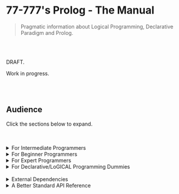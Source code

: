 # 77-777's Prolog - The Manual

> Pragmatic information about Logical Programming, Declarative Paradigm and Prolog.

<br>
<br>

DRAFT.

Work in progress.

<br>
<br>

## Audience

Click the sections below to expand.

<br>
<br>

<details>
  <summary> For Intermediate Programmers </summary>

---

### Spawning a project & building

* Ecosystem & Environment
  * ? - primary build and project manager
  * ? - package manager
  * todo.
  * ? - the compiler. 

Please use your respective *nix package manager.

`sudo apt-get install prolog`


<br>
<br>
<br>

### Console Arguments & Printing

```prolog
  
```

### File IO

```prolog
  
```

### Directory & File Operations

```prolog
  
```

### Data Type Conversion

```prolog
  
```

### String Handling

```prolog
  
```

### Threading & Process Handling

```prolog
  
```

### Sockets

```prolog
  
```

### GUI

```prolog
  
```

### Web Requests

```prolog
  
```

### Web Framework

```prolog

```

### Web Automation

```prolog

```

### Data Structures

```prolog

```

### Logging
```prolog

```

### Config Storage

### Regex & Levenshtein

### Cryptography

### Parsing HTML/JSON/XML

### Error Handling & Exceptions

### Timers, Events, Promises



### Database Access / ORM

### Graphics

### Keywords in Prolog

```prolog

```

### Symbols in Prolog

* State Symbols

```prolog

```

* Structure Symbols

``prolog
   
```

* Operator Symbols

``prolog

```

<br>
<br>

</details>

<details>
  <summary> For Beginner Programmers </summary>

---

### Types & Records

```prolog

```

### Modules

```prolog

```

### Functions

```prolog
  
```

### Polymorphism

```prolog

```

### Variables

```prolog

```

### If Statements

```prolog

```

### Looping & Control Flow

```prolog
  
```

### Recursion & List Manipulation/Patterns

```prolog
  
```

### Interfaces (Typeclasses)

```prolog

```

### Generics & Constructor Parametrization

```prolog

```

<br>
<br>

</details>

<details>
  <summary> For Expert Programmers </summary>

---

### FFI

The foreign function interface for interoping with native code and the os.

### DLLs / Shared Libraries

Accessing functions directly from shared libraries.

### Compiler/Interpreter Tweaks

Optimization, compiling or interpreting, linking, bytecode generation, garbage collection, etc.

### Project Layout & Code Structure

1 module file can contain multiple nested submodules. 
Scaffolding/ers.

### Architecture

Patterns. Functors and Monads.

### Good Practice

Clarity. Avoid surprises. DRY principle. SOLID principle if using OOP.

<br>
<br>

</details>

<details>
  <summary> For Declarative/LoGICAL Programming Dummies </summary>

---

### Terminology

* Predicates

* Facts

* Rules


### Declarative/LoGICAL Paradigm Aims

<br>
<br>

</details>

<br>

<details>
   <summary>External Dependencies</summary>

---

### Common Libraries

? is the official Prolog package manager.

`? install <pkg-name>`

| Library  | Purpose | Comments |
| -------- | ------- | ----- |
| | | |

<br>
<br>

</details>

<details>
   <summary>A Better Standard API Reference</summary>

---

## The Standard API

Click each module to expand and see their exposed functions and types.

```prolog
(* Importable Modules *)



(* Console, File IO, Etc *)



(* Date, Time, Math *)


(* Related to Types *)


(* Data Structure Modules *)


(* Algorithms. Hashing, RNG, Sort, Etc. *)


(* Concurrency, Parallelism, Synchronization *)


```

</details>
  
<br>
